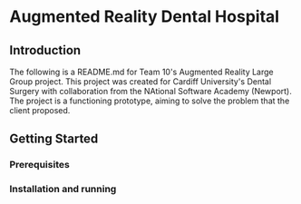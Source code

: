 # Augmented Reality Dental Hospital

## Introduction

The following is a README.md for Team 10's Augmented Reality Large Group project. This project was created for Cardiff University's Dental Surgery with collaboration from the NAtional Software Academy (Newport). The project is a functioning prototype, aiming to solve the problem that the client proposed.

## Getting Started

### Prerequisites

### Installation and running 